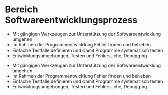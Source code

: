 # Bereich Softwareentwicklungsprozess

- Mit gängigen Werkzeugen zur Unterstützung der Softwareentwicklung umgehen  
- Im Rahmen der Programmentwicklung Fehler finden und beheben  
- Einfache Testfälle definieren und damit Programme systematisch testen  
- Entwicklungsumgebungen, Testen und Fehlersuche, Debugging  

<ul>
  <li>Mit gängigen Werkzeugen zur Unterstützung der Softwareentwicklung umgehen  </li>
  <li>Im Rahmen der Programmentwicklung Fehler finden und beheben</li>
  <li>Einfache Testfälle definieren und damit Programme systematisch testen</li>
  <li>Entwicklungsumgebungen, Testen und Fehlersuche, Debugging</li>
</ul>
